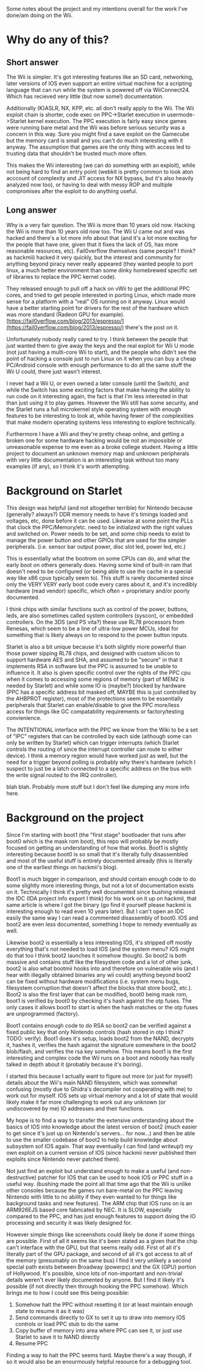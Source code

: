 Some notes about the project and my intentions overall for the work I've done/am doing on the Wii.

# Why do any of this?

## Short answer

The Wii is simpler. It's got interesting features like an SD card, networking, later versions of IOS even support
an entire virtual machine for a scripting language that can run while the system is powered off via WiiConnect24.
Which has recieved very little (but now some!) documentation.

Additionally (K)ASLR, NX, KPP, etc. all don't really apply to the Wii. The Wii exploit chain is shorter, code exec
on PPC->Starlet execution in usermode->Starlet kernel execution. The PPC execution is fairly easy since games were
running bare metal and the Wii was before serious security was a concern in this way. Sure you might find a save
exploit on the Gamecube but the memory card is small and you can't do much interesting with it anyway. The assumption
that games are the only thing with access led to trusting data that shouldn't be trusted much more often.

This makes the Wii interesting (we can do something with an exploit), while not being hard to find an entry point
(webkit is pretty common to look aton acccount of complexity and JIT access for NX bypass, but it's also heavily
analyzed now too), or having to deal with messy ROP and multiple compromises after the exploit to do anything
useful.

## Long answer

Why is a very fair question. The Wii is more than 10 years old now. Hacking the Wii is more than 10 years old
now too. The Wii U came out and was hacked and there's a lot more info about that (and it's a lot more exciting
for the people that have one, given that it fixes the lack of OS, has more reasonable resources, etc). Fail0verflow
themselves (same people? I think? as hackmii) hacked it very quickly, but the interest and community for anything
beyond piracy never really appeared (they wanted people to port linux, a much better environment than some dinky
homebrewed specific set of libraries to replace the PPC kernel code). 

They released enough to pull off a hack on vWii to get the additional PPC cores, and tried to get people interested
in porting Linux, which made more sense for a platform with a "real" OS running on it anyway. Linux would have a
better starting point for drivers for the rest of the hardware which was more standard (Radeon GPU for example).
[https://fail0verflow.com/blog/2013/espresso/](https://fail0verflow.com/blog/2013/espresso/) there's the post on it.

Unfortunately nobody really cared to try. I think between the people that just wanted them to give away the keys and
the real exploit for Wii U mode (not just having a multi-core Wii to start), and the people who didn't see the point
of hacking a console just to run Linux on it when you can buy a cheap PC/Android console with enough performance to
do all the same stuff the Wii U could, there just wasn't interest.

I never had a Wii U, or even owned a later console (until the Switch), and while the Switch has some exciting factors
that make having the ability to run code on it interesting again, the fact is that I'm less interested in that than
just using it to play games. However the Wii still has some security, and the Starlet runs a full microkernel style
operating system with enough features to be interesting to look at, while having fewer of the complexities that make
modern operating systems less interesting to explore technically.

Furthermore I have a Wii and they're pretty cheap online, and getting a broken one for some hardware hacking would
be not an impossible or unreasonable expense to me even as a broke college student. Having a little project to
document an unknown memory map and unknown peripherals with very little documentation is an interesting task
without too many examples (if any), so I think it's worth attempting.

# Background on Starlet

This design was helpful (and not altogether terrible) for Nintendo because (generally? always?) DDR memory
needs to have it's timings loaded and voltages, etc, done before it can be used. Likewise at some point the
PLLs that clock the PPC/Memory/etc. need to be initialized with the right values and switched on. Power needs
to be set, and some chip needs to exist to manage the power button and other GPIOs that are used for the simpler
peripherals. (i.e. sensor bar output power, disc slot led, power led, etc.)

This is essentially what the bootrom on some CPUs can do, and what the early boot on others generally does. Having
some kind of built-in ram that doesn't need to be configured (or being able to use the cache in a special way like
x86 cpus typically seem to). This stuff is rarely documented since only the VERY VERY early boot code every cares
about it, and it's incredibly hardware (read vendor) specific, which often = proprietary and/or poorly documented.

I think chips with similar functions such as control of the power, buttons, leds, are also sometimes called system
controllers (syscon), or embedded controllers. On the 3DS (and PS vita?) these use RL78 processors from Renesas,
which seem to be a line of ultra-low power MCUs, ideal for something that is likely always on to respond to
the power button inputs.

Starlet is also a bit unique because it's both slightly more powerful than those power sipping RL78 chips, and
designed with custom silicon to support hardware AES and SHA, and assumed to be "secure" in that it implements
RSA in software but the PPC is assumed to be unable to influence it. It also is given specific control over the
rights of the PPC cpu when it comes to accessing some regions of memory (part of MEM2 is needed by Starlet) and
while some IO is (maybe?) blocked by hardware (PPC has a specific address bit masked off, MAYBE this is just
controlled by the AHBPROT register), most of the protections seem to be essentially peripherals that Starlet can
enable/disable to give the PPC more/less access for things like GC compatability requirements or factory/testing
convienience.

The INTENTIONAL interface with the PPC we know from the Wiki to be a set of "IPC" registers that can be controlled
by each side (although some can only be written by Starlet) which can trigger interrupts (which Starlet controls the
routing of since the interrupt controller can route to either device). I think a memory region would have worked
just as well, but the need for a trigger beyond polling is probably why there's hardware (which I suspect to just be
a latch connected to a specific address on the bus with the write signal routed to the IRQ controller).

blah blah. Probably more stuff but I don't feel like dumping any more info here.

# Background on the project 

Since I'm starting with boot1 (the "first stage" bootloader that runs after boot0 which is the mask rom boot),
this repo will probably be mostly focused on getting an understanding of how that works. Boot1 is slightly 
interesting because boot0 is so small that it's literally fully disassembled and most of the useful stuff
is entirely documented already (this is literally one of the earliest things on hackmii's blog).

Boot1 is much bigger in comparison, and should contain enough code to do some slightly more interesting 
things, but not a lot of documentation exists on it. Technically I think it's pretty well documented since
bushing released the IDC (IDA project info export I think) for his work on it up on hackmii, that same
article is where I got the binary (go find it yourself please hackmii is interesting enough to read even
10 years later). But I can't open an IDC easily the same way I can read a commented disassembly of boot0.
IOS and boot2 are even less documented, something I hope to remedy eventually as well.

Likewise boot2 is essentially a less interesting IOS, it's stripped off mostly everything that's not needed to
load IOS (and the system menu? IOS might do that too I think boot2 launches it somehow though). So boot2 is
both massive and contains stuff like the filesystem code and a lot of other junk, boot2 is also what bootmii
hooks into and therefore on vulnerable wiis (and I hear with illegally obtained binaries any wii could) anything
beyond boot2 can be fixed without hardware modifications (i.e. system menu bugs, filesystem corruption that doesn't
affect the blocks that store boot2, etc.). Boot2 is also the first layer that can be modified, boot0 being mask rom,
boot1 is verified by boot0 by checking it's hash against the otp fuses. The only cases it allows boot1 to start
is when the hash matches or the otp fuses are unprogrammed (factory). 

Boot1 contains enough code to do RSA so boot2 can be verified against a fixed public key that only Nintendo controls
(hash stored in otp I think? TODO: verify). Boot1 does it's setup, loads boot2 from the NAND, decrypts it, hashes it,
verifies the hash against the signature somewhere in the boot2 blob/flash, and verifies the rsa key somehow. This
means boot1 is the first interesting and complex code the Wii runs on a boot and nobody has really talked in depth
about it (probably because it's boring).

I started this because I actually want to figure out more (or just for myself) details about the Wii's main NAND
filesystem, which was somewhat confusing (mostly due to Ghidra's decompiler not cooperating with me) to work
out for myself. IOS sets up virtual memory and a lot of state that would likely make it far more challenging to work
out any unknown (or undiscovered by me) IO addresses and their functions.

My hope is to find a way to transfer the extensive understanding about the basics of IOS into knowledge about the
latest version of boot2 (much easier to get since it's just up on Nintendo's servers... for now...) and then be
able to use the smaller codebase of boot2 to help build knowledge about subsystem sof IOS again. That way eventually
I can find (and writeup!) my own exploit on a current version of IOS (since hackmii never published their exploits
since Nintendo never patched them).

Not just find an exploit but understand enough to make a useful (and non-destructive) patcher for IOS that can 
be used to hook IOS or PPC stuff in a useful way. (bushing made the point all that time ago that the Wii is unlike
other consoles because the games run bare-metal on the PPC leaving Nintendo with little to no ability if they even
wanted to for things like background tasks and new features). The ARM chip that IOS runs on is an ARM926EJS
based core fabricated by NEC. It is SLOW, especially compared to the PPC, and has just enough features to support
doing the IO processing and security it was likely designed for.

However simple things like screenshots could likely be done if some things are possible. First of all it seems like
it's been stated as a given that the chip can't interface with the GPU, but that seems really odd. First of all it's
literally part of the GPU package, and second of all it's got access to all of the memory (presumably on the same bus)
I find it very unlikely a second special path exists between Broadway (powerpc) and the GX (GPU) portion of Hollywood.
It's possible, since lots of non-important and non-trivial details weren't ever likely documented by anyone. But I
find it likely it's possible (if not directly then through hooking the PPC somehow). Which brings me to how I could
see this being possible:

1. Somehow halt the PPC without resetting it (or at least maintain enough state to resume it as it was)
2. Send commands directly to GX to set it up to draw into memory IOS controls or load PPC stub to do the same
3. Copy buffer of memory into area where PPC can see it, or just use Starlet to save it to NAND directly
4. Resume PPC

Finding a way to halt the PPC seems hard. Maybe there's a way though, if so it would also be an enourmously helpful
resource for a debugging tool.